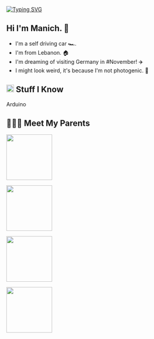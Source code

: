 [![Typing SVG](https://readme-typing-svg.herokuapp.com?font=Helvetica&color=1B1A17&size=30&center=true&vCenter=true&width=900&lines=Hello+Future+World!+🌎+🌎)](https://git.io/typing-svg)


<h2> Hi I'm Manich. &#129302; </h2>

- I'm a self driving car &#127950;&#65039;.
- I'm from Lebanon. &#127968;
- I'm dreaming of visiting Germany in #November! &#9992;&#65039;
- I might look weird, it's because I'm not photogenic. &#129322;



<h2><img src="https://media.giphy.com/media/VdoIFLsMIlwzfKD520/giphy.gif" height="20"> Stuff I Know</h2>                                                                                        

<p> Arduino </p>


<h2> &#128104;&#8205;&#128104;&#8205;&#128103; Meet My Parents </h2>                                                                                        

<p> <img src="https://drive.google.com/uc?id=1JeV41g-xNRA8rkk_AYRp9QrZVdx8yJd_" height="120"></p>
<p> <img src="https://drive.google.com/uc?id=1u_PsgLk52_ykXjgE_t9kH-fTfSxIwD98" height="120"></p>
<p> <img src="https://drive.google.com/uc?id=1khRb7Ywnqcm5d3ORvRnYSzZR15cardl0" height="120"></p>


<p> <img src="https://drive.google.com/uc?id=1ZKKFEyC9IVZailee3JLfhl-1r-Ss_EOM" height="120"></p>